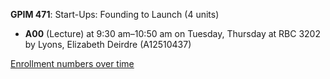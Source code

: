 **GPIM 471**: Start-Ups: Founding to Launch (4 units)

- **A00** (Lecture) at 9:30 am–10:50 am on Tuesday, Thursday at RBC 3202 by Lyons, Elizabeth Deirdre (A12510437)

[Enrollment numbers over time](./GPIM471.tsv)
